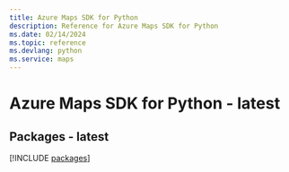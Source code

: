 ```yaml
---
title: Azure Maps SDK for Python
description: Reference for Azure Maps SDK for Python
ms.date: 02/14/2024
ms.topic: reference
ms.devlang: python
ms.service: maps
---
```

# Azure Maps SDK for Python - latest
## Packages - latest
[!INCLUDE [packages](maps-index.md)]